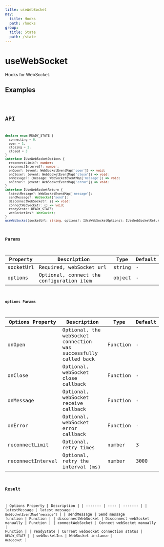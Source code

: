 ```yaml
---
title: useWebSocket
nav:
  title: Hooks
  path: /hooks
group:
  title: State
  path: /state
---
```


# useWebSocket

Hooks for WebSocket.

## Examples

<code src="./demo/demo1.tsx" />

## API

```typescript
declare enum READY_STATE {
  connecting = 0,
  open = 1,
  closing = 2,
  closed = 3
}
interface IUseWebSocketOptions {
  reconnectLimit?: number;
  reconnectInterval?: number;
  onOpen?: (event: WebSocketEventMap['open']) => void;
  onClose?: (event: WebSocketEventMap['close']) => void;
  onMessage?: (message: WebSocketEventMap['message']) => void;
  onError?: (event: WebSocketEventMap['error']) => void;
}
interface IUseWebSocketReturn {
  latestMessage?: WebSocketEventMap['message'];
  sendMessage?: WebSocket['send'];
  disconnectWebSocket?: () => void;
  connectWebSocket?: () => void;
  readyState: READY_STATE;
  webSocketIns?: WebSocket;
}
useWebSocket(socketUrl: string, options?: IUseWebSocketOptions): IUseWebSocketReturn;
```

### Params

| Property | Description | Type | Default |
|---------|----------------------------------------------|------------------------|--------|
| socketUrl | Required, webSocket url | string | - |
| options | Optional, connect the configuration item | object | - |


#### options Params

| Options Property | Description | Type | Default |
|---------|----------------------------------------------|------------------------|--------|
| onOpen | Optional, the webSocket connection was successfully called back | Function | - |
| onClose | Optional, webSocket close callback | Function | - |
| onMessage | Optional, webSocket receive callback | Function | - |
| onError | Optional, webSocket error callback | Function | - |
| reconnectLimit | Optional, retry times | number | 3 |
| reconnectInterval | Optional, retry the interval (ms) | number | 3000 |


### Result

| Options Property | Description |
| ------- | ---- | ------- |
| latestMessage | latest message | `WebSocketEventMap['message']` |
| sendMessage | Send message function | Function |
| disconnectWebSocket | Disconnect webSocket manually | Function |
| connectWebSocket | Connect webSocket manually | Function |
| readyState | Current webSocket connection status | `READY_STATE` |
| webSocketIns | WebSocket instance | `WebSocket` |
